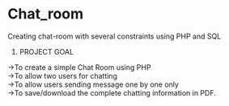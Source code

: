 # Chat_room
Creating chat-room with several constraints using PHP and SQL
1) PROJECT GOAL

->To create a simple Chat Room using PHP<br>
->To allow two users for chatting<br>
->To allow users sending message one by one only<br>
->To save/download the complete chatting information in PDF.<br>
